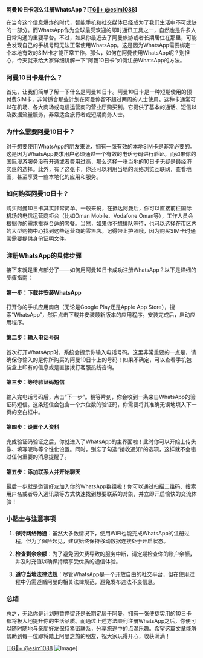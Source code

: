 **阿曼10日卡怎么注册WhatsApp？[[TG💪+ @esim1088](https://t.me/s/esim1088)]**

在当今这个信息爆炸的时代，智能手机和社交媒体已经成为了我们生活中不可或缺的一部分。而WhatsApp作为全球最受欢迎的即时通讯工具之一，自然也是许多人日常沟通的重要平台。不过，如果你最近去了阿曼旅游或者长期居住在那里，可能会发现自己的手机号码无法正常使用WhatsApp。这是因为WhatsApp需要绑定一个本地有效的SIM卡才能正常工作。那么，如何在阿曼使用WhatsApp呢？别担心，今天就来给大家详细讲解一下“阿曼10日卡”如何注册WhatsApp的方法。

### 阿曼10日卡是什么？

首先，让我们简单了解一下什么是阿曼10日卡。阿曼10日卡是一种短期使用的预付费SIM卡，非常适合那些计划在阿曼停留不超过两周的人士使用。这种卡通常可以在机场、各大商场或电信运营商的营业厅购买到。它提供了基本的通话、短信以及数据流量服务，非常适合旅行者或短期商务人士。

### 为什么需要阿曼10日卡？

对于想要使用WhatsApp的朋友来说，拥有一张有效的本地SIM卡是非常必要的。这是因为WhatsApp要求用户必须通过一个有效的电话号码进行验证。而如果你的国际漫游服务没有开通或者费用过高，那么选择一张当地的10日卡无疑是最经济实惠的选择。此外，有了这张卡，你还可以利用当地的网络浏览互联网，查看地图，甚至享受一些本地化的应用和服务。

### 如何购买阿曼10日卡？

购买阿曼10日卡其实非常简单。一般来说，在抵达阿曼后，你可以直接前往国际机场的电信运营商柜台（比如Oman Mobile、Vodafone Oman等），工作人员会根据你的需求推荐合适的套餐。当然，如果你不想排队等待，也可以选择在市区内的大型购物中心找到这些运营商的零售店。记得带上护照哦，因为购买SIM卡时通常需要提供身份证明文件。

### 注册WhatsApp的具体步骤

接下来就是重点部分了——如何用阿曼10日卡成功注册WhatsApp？以下是详细的步骤指南：

#### 第一步：下载并安装WhatsApp
打开你的手机应用商店（无论是Google Play还是Apple App Store），搜索“WhatsApp”，然后点击下载并安装最新版本的应用程序。安装完成后，启动应用程序。

#### 第二步：输入电话号码
首次打开WhatsApp时，系统会提示你输入电话号码。这里非常重要的一点是，请确保你输入的是你所购买的阿曼10日卡上的号码！如果不确定，可以查看手机包装盒上印有的信息或是直接拨打客服热线咨询。

#### 第三步：等待验证码短信
输入完电话号码后，点击“下一步”。稍等片刻，你会收到一条来自WhatsApp的验证码短信。这条短信会包含一个六位数的验证码，你需要将其准确无误地填入下一页的空白框中。

#### 第四步：设置个人资料
完成验证码验证之后，你就进入了WhatsApp的主界面啦！此时你可以开始上传头像、填写昵称等个性化设置。同时，别忘了勾选“接收通知”的选项，这样就不会错过任何重要的消息提醒了。

#### 第五步：添加联系人并开始聊天
最后一步就是邀请好友加入你的WhatsApp群组啦！你可以通过扫描二维码、搜索用户名或者导入通讯录等方式快速找到想要联系的对象，并立即开启愉快的交流体验！

### 小贴士与注意事项

1. **保持网络畅通**：虽然大多数情况下，使用WiFi也能完成WhatsApp的注册过程，但为了保险起见，建议始终保持移动数据连接处于开启状态。
   
2. **检查剩余余额**：为了避免因欠费导致的服务中断，请定期检查你的账户余额，并及时充值以确保持续享受优质的通信体验。

3. **遵守当地法律法规**：尽管WhatsApp是一个开放自由的社交平台，但在使用过程中仍需遵循阿曼的相关法律规范，避免发布违法不良信息。

### 总结

总之，无论你是计划短暂停留还是长期定居于阿曼，拥有一张便捷实用的10日卡都将极大地提升你的生活品质。而通过上述方法顺利注册WhatsApp之后，你便可以随时随地与亲朋好友保持紧密联系，分享旅途中的点滴乐趣。希望这篇文章能够帮助到每一位即将踏上阿曼之旅的朋友，祝大家玩得开心，收获满满！

[[TG💪+ @esim1088](https://t.me/s/esim1088) ![Image](https://i.postimg.cc/4NQfJmqS/Snipaste-2025-05-13-00-14-12.png)]